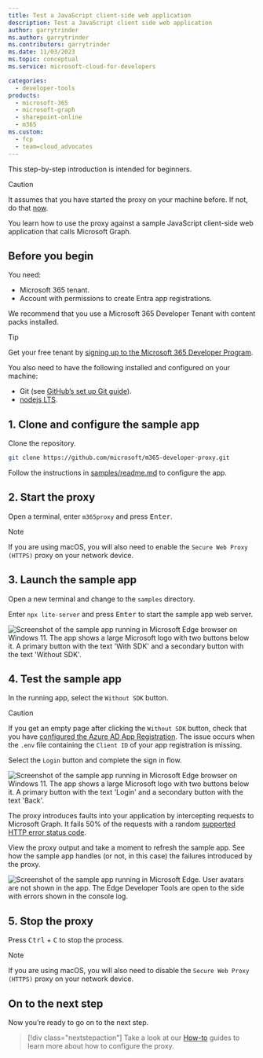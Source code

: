```yaml
---
title: Test a JavaScript client-side web application
description: Test a JavaScript client side web application
author: garrytrinder
ms.author: garrytrinder
ms.contributors: garrytrinder
ms.date: 11/03/2023
ms.topic: conceptual
ms.service: microsoft-cloud-for-developers

categories:
  - developer-tools
products:
  - microsoft-365
  - microsoft-graph
  - sharepoint-online
  - m365
ms.custom:
  - fcp
  - team=cloud_advocates
---
```


This step-by-step introduction is intended for beginners.

> [!CAUTION]
> It assumes that you have started the proxy on your machine before. If not, do that [now](microsoft-cloud/dev/m365-developer-proxy/get-started/using-the-proxy-for-the-first-time).

You learn how to use the proxy against a sample JavaScript client-side web application that calls Microsoft Graph.

## Before you begin

You need:

- Microsoft 365 tenant.
- Account with permissions to create Entra app registrations.

We recommend that you use a Microsoft 365 Developer Tenant with content packs installed.

> [!TIP]
> Get your free tenant by [signing up to the Microsoft 365 Developer Program](https://aka.ms/m365/).

You also need to have the following installed and configured on your machine:

- Git (see [GitHub’s set up Git guide](https://help.github.com/en/github/getting-started-with-github/set-up-git)).
- [nodejs LTS](https://nodejs.org).

## 1. Clone and configure the sample app

Clone the repository.

```sh
git clone https://github.com/microsoft/m365-developer-proxy.git
```

Follow the instructions in [samples/readme.md](https://github.com/microsoft/m365-developer-proxy/blob/main/samples/readme.md) to configure the app.

## 2. Start the proxy

Open a terminal, enter `m365proxy` and press <kbd>Enter</kbd>.

> [!NOTE]
> If you are using macOS, you will also need to enable the `Secure Web Proxy (HTTPS)` proxy on your network device.

## 3. Launch the sample app

Open a new terminal and change to the `samples` directory.

Enter `npx lite-server` and press <kbd>Enter</kbd> to start the sample app web server.

![Screenshot of the sample app running in Microsoft Edge browser on Windows 11. The app shows a large Microsoft logo with two buttons below it. A primary button with the text 'With SDK' and a secondary button with the text 'Without SDK'.](https://github.com/microsoft/m365-developer-proxy/assets/11563347/b8652ac9-e685-4b2b-b7bf-16898a06f57b)

## 4. Test the sample app

In the running app, select the `Without SDK` button.

> [!CAUTION]
> If you get an empty page after clicking the `Without SDK` button, check that you have [configured the Azure AD App Registration](https://github.com/microsoft/m365-developer-proxy/tree/main/samples#configure-azure-ad-app-registration). The issue occurs when the `.env` file containing the `Client ID` of your app registration is missing.

Select the `Login` button and complete the sign in flow.

![Screenshot of the sample app running in Microsoft Edge browser on Windows 11. The app shows a large Microsoft logo with two buttons below it. A primary button with the text 'Login' and a secondary button with the text 'Back'.](https://github.com/microsoft/m365-developer-proxy/assets/11563347/216ffb03-c316-4ed7-9a63-760063853715)

The proxy introduces faults into your application by intercepting requests to Microsoft Graph. It fails 50% of the requests with a random [supported HTTP error status code](./Supported-HTTP-error-status-codes).

View the proxy output and take a moment to refresh the sample app. See how the sample app handles (or not, in this case) the failures introduced by the proxy.

![Screenshot of the sample app running in Microsoft Edge. User avatars are not shown in the app. The Edge Developer Tools are open to the side with errors shown in the console log.](https://github.com/microsoft/m365-developer-proxy/assets/11563347/7be45319-be7f-4244-8443-1eb0c28fd529)

## 5. Stop the proxy

Press <kbd>Ctrl</kbd> + <kbd>C</kbd> to stop the process.

> [!NOTE]
> If you are using macOS, you will also need to disable the `Secure Web Proxy (HTTPS)` proxy on your network device.

## On to the next step

Now you’re ready to go on to the next step.

> [!div class="nextstepaction"]
> Take a look at our [How-to](microsoft-cloud/dev/m365-developer-proxy/how-to) guides to learn more about how to configure the proxy.
